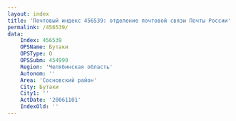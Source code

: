 ```yaml
---
layout: index
title: 'Почтовый индекс 456539: отделение почтовой связи Почты России'
permalink: /456539/
data:
    Index: 456539
    OPSName: Бутаки
    OPSType: О
    OPSSubm: 454999
    Region: 'Челябинская область'
    Autonom: ''
    Area: 'Сосновский район'
    City: Бутаки
    City1: ''
    ActDate: '20061101'
    IndexOld: ''
---
```

